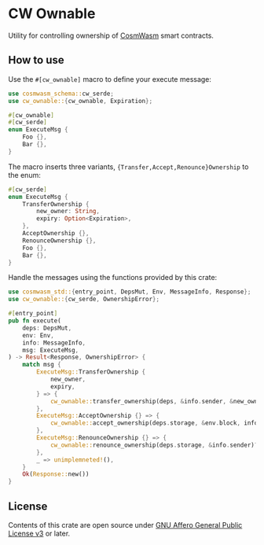 # CW Ownable

Utility for controlling ownership of [CosmWasm](https://github.com/CosmWasm/cosmwasm) smart contracts.

## How to use

Use the `#[cw_ownable]` macro to define your execute message:

```rust
use cosmwasm_schema::cw_serde;
use cw_ownable::{cw_ownable, Expiration};

#[cw_ownable]
#[cw_serde]
enum ExecuteMsg {
    Foo {},
    Bar {},
}
```

The macro inserts three variants, `{Transfer,Accept,Renounce}Ownership` to the enum:

```rust
#[cw_serde]
enum ExecuteMsg {
    TransferOwnership {
        new_owner: String,
        expiry: Option<Expiration>,
    },
    AcceptOwnership {},
    RenounceOwnership {},
    Foo {},
    Bar {},
}
```

Handle the messages using the functions provided by this crate:

```rust
use cosmwasm_std::{entry_point, DepsMut, Env, MessageInfo, Response};
use cw_ownable::{cw_serde, OwnershipError};

#[entry_point]
pub fn execute(
    deps: DepsMut,
    env: Env,
    info: MessageInfo,
    msg: ExecuteMsg,
) -> Result<Response, OwnershipError> {
    match msg {
        ExecuteMsg::TransferOwnership {
            new_owner,
            expiry,
        } => {
            cw_ownable::transfer_ownership(deps, &info.sender, &new_owner, expiry)?;
        },
        ExecuteMsg::AcceptOwnership {} => {
            cw_ownable::accept_ownership(deps.storage, &env.block, info.sender)?;
        },
        ExecuteMsg::RenounceOwnership {} => {
            cw_ownable::renounce_ownership(deps.storage, &info.sender)?;
        },
        _ => unimplemneted!(),
    }
    Ok(Response::new())
}
```

## License

Contents of this crate are open source under [GNU Affero General Public License v3](../../LICENSE) or later.
